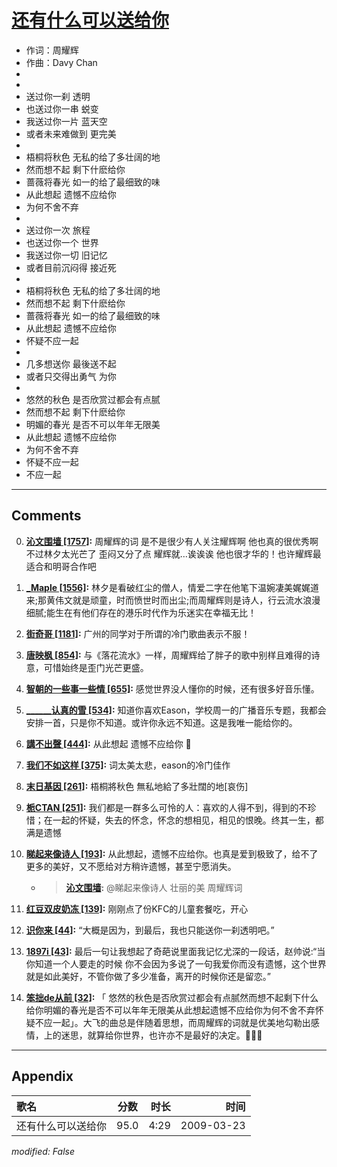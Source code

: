 # [还有什么可以送给你](https://music.163.com/song?id=64792)

* 作词：周耀辉
* 作曲：Davy Chan
*
*
* 送过你一刹   透明
* 也送过你一串  蜕变
* 我送过你一片   蓝天空
* 或者未来难做到   更完美
* 
* 梧桐将秋色   无私的给了多壮阔的地
* 然而想不起   剩下什麽给你
* 蔷薇将春光   如一的给了最细致的味
* 从此想起   遗憾不应给你
* 为何不舍不弃
* 
* 送过你一次   旅程
* 也送过你一个   世界
* 我送过你一切   旧记忆
* 或者目前沉闷得   接近死
* 
* 梧桐将秋色   无私的给了多壮阔的地
* 然而想不起   剩下什麽给你
* 蔷薇将春光   如一的给了最细致的味
* 从此想起   遗憾不应给你
* 怀疑不应一起
* 
* 几多想送你   最後送不起
* 或者只交得出勇气   为你
* 
* 悠然的秋色   是否欣赏过都会有点腻
* 然而想不起   剩下什麽给你
* 明媚的春光   是否不可以年年无限美
* 从此想起   遗憾不应给你
* 为何不舍不弃
* 怀疑不应一起
* 不应一起


---

## Comments
0. **[沁文围墙 \[1757\]](https://music.163.com/#/user/home?id=24845619):** 周耀辉的词 是不是很少有人关注耀辉啊 他也真的很优秀啊 不过林夕太光芒了 歪闷又分了点 耀辉就…诶诶诶 他也很才华的！也许耀辉最适合和明哥合作吧

1. **[_Maple \[1556\]](https://music.163.com/#/user/home?id=14218643):** 林夕是看破红尘的僧人，情爱二字在他笔下温婉凄美娓娓道来;那黄伟文就是顽童，时而愤世时而出尘;而周耀辉则是诗人，行云流水浪漫细腻;能生在有他们存在的港乐时代作为乐迷实在幸福无比！

2. **[街奇哥 \[1181\]](https://music.163.com/#/user/home?id=3544610):** 广州的同学对于所谓的冷门歌曲表示不服！

3. **[唐映枫 \[854\]](https://music.163.com/#/user/home?id=233456):** 与《落花流水》一样，周耀辉给了胖子的歌中别样且难得的诗意，可惜始终是歪门光芒更盛。

4. **[智朝的一些事一些情 \[655\]](https://music.163.com/#/user/home?id=68434993):** 感觉世界没人懂你的时候，还有很多好音乐懂。

5. **[______认真的雪 \[534\]](https://music.163.com/#/user/home?id=291486165):** 知道你喜欢Eason，学校周一的广播音乐专题，我都会安排一首，只是你不知道。或许你永远不知道。这是我唯一能给你的。

6. **[講不出聲 \[444\]](https://music.163.com/#/user/home?id=57064883):** 从此想起 遗憾不应给你 🌙 

7. **[我们不如这样 \[375\]](https://music.163.com/#/user/home?id=19450805):** 词太美太悲，eason的冷门佳作

8. **[末日基因 \[261\]](https://music.163.com/#/user/home?id=16164448):** 梧桐將秋色 無私地給了多壯闊的地[哀伤]

9. **[栀CTAN \[251\]](https://music.163.com/#/user/home?id=556051781):** 我们都是一群多么可怜的人：喜欢的人得不到，得到的不珍惜；在一起的怀疑，失去的怀念，怀念的想相见，相见的恨晚。终其一生，都满是遗憾

10. **[睇起来像诗人 \[193\]](https://music.163.com/#/user/home?id=18244427):** 从此想起，遗憾不应给你。也真是爱到极致了，给不了更多的美好，又不愿给对方稍许遗憾，甚至宁愿消失。
	* > **[沁文围墙](https://music.163.com/#/user/home?id=24845619):** @睇起来像诗人 壮丽的美 周耀辉词 

11. **[红豆双皮奶冻 \[139\]](https://music.163.com/#/user/home?id=395817422):** 刚刚点了份KFC的儿童套餐吃，开心

12. **[识你来 \[44\]](https://music.163.com/#/user/home?id=277386446):** “大概是因为，到最后，我也只能送你一刹透明吧。”

13. **[1897i \[43\]](https://music.163.com/#/user/home?id=288251548):** 最后一句让我想起了奇葩说里面我记忆尤深的一段话，赵帅说:“当你知道一个人要走的时候 你不会因为多说了一句我爱你而没有遗憾，这个世界就是如此美好，不管你做了多少准备，离开的时候你还是留恋。”

14. **[笨拙de从前 \[32\]](https://music.163.com/#/user/home?id=2451080):** 「 悠然的秋色是否欣赏过都会有点腻然而想不起剩下什么给你明媚的春光是否不可以年年无限美从此想起遗憾不应给你为何不舍不弃怀疑不应一起」。大飞的曲总是伴随着思想，而周耀辉的词就是优美地勾勒出感情，上的迷思，就算给你世界，也许亦不是最好的决定。🍂🍂🍂



---

## Appendix

|歌名|分数|时长|时间|
|:---|:---:|---:|---:|
|还有什么可以送给你|95.0|4:29|2009-03-23

*modified: False*